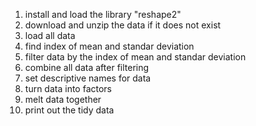 1) install and load the library "reshape2"
2) download and unzip the data if it does not exist
3) load all data
4) find index of mean and standar deviation
5) filter data by the index of mean and standar deviation
6) combine all data after filtering
7) set descriptive names for data
8) turn data into factors
9) melt data together
10) print out the tidy data
